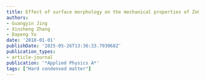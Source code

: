```yaml
---
title: Effect of surface morphology on the mechanical properties of ZnO nanowires
authors:
- Guangyin Jing
- Xinzheng Zhang
- Dapeng Yu
date: '2010-01-01'
publishDate: '2025-05-26T13:36:33.793068Z'
publication_types:
- article-journal
publication: '*Applied Physics A*'
tags: ["Hard condensed matter"]
---
```

